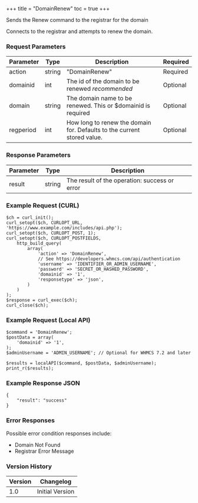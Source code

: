 +++
title = "DomainRenew"
toc = true
+++

Sends the Renew command to the registrar for the domain

Connects to the registrar and attempts to renew the domain.

### Request Parameters

| Parameter | Type | Description | Required |
| --------- | ---- | ----------- | -------- |
| action | string | "DomainRenew" | Required |
| domainid | int | The id of the domain to be renewed *recommended* | Optional |
| domain | string | The domain name to be renewed. This or $domainid is required | Optional |
| regperiod | int | How long to renew the domain for. Defaults to the current stored value. | Optional |

### Response Parameters

| Parameter | Type | Description |
| --------- | ---- | ----------- |
| result | string | The result of the operation: success or error |


### Example Request (CURL)

```
$ch = curl_init();
curl_setopt($ch, CURLOPT_URL, 'https://www.example.com/includes/api.php');
curl_setopt($ch, CURLOPT_POST, 1);
curl_setopt($ch, CURLOPT_POSTFIELDS,
    http_build_query(
        array(
            'action' => 'DomainRenew',
            // See https://developers.whmcs.com/api/authentication
            'username' => 'IDENTIFIER_OR_ADMIN_USERNAME',
            'password' => 'SECRET_OR_HASHED_PASSWORD',
            'domainid' => '1',
            'responsetype' => 'json',
        )
    )
);
$response = curl_exec($ch);
curl_close($ch);
```


### Example Request (Local API)

```
$command = 'DomainRenew';
$postData = array(
    'domainid' => '1',
);
$adminUsername = 'ADMIN_USERNAME'; // Optional for WHMCS 7.2 and later

$results = localAPI($command, $postData, $adminUsername);
print_r($results);
```


### Example Response JSON

```
{
    "result": "success"
}
```


### Error Responses

Possible error condition responses include:

* Domain Not Found
* Registrar Error Message


### Version History

| Version | Changelog |
| ------- | --------- |
| 1.0 | Initial Version |
